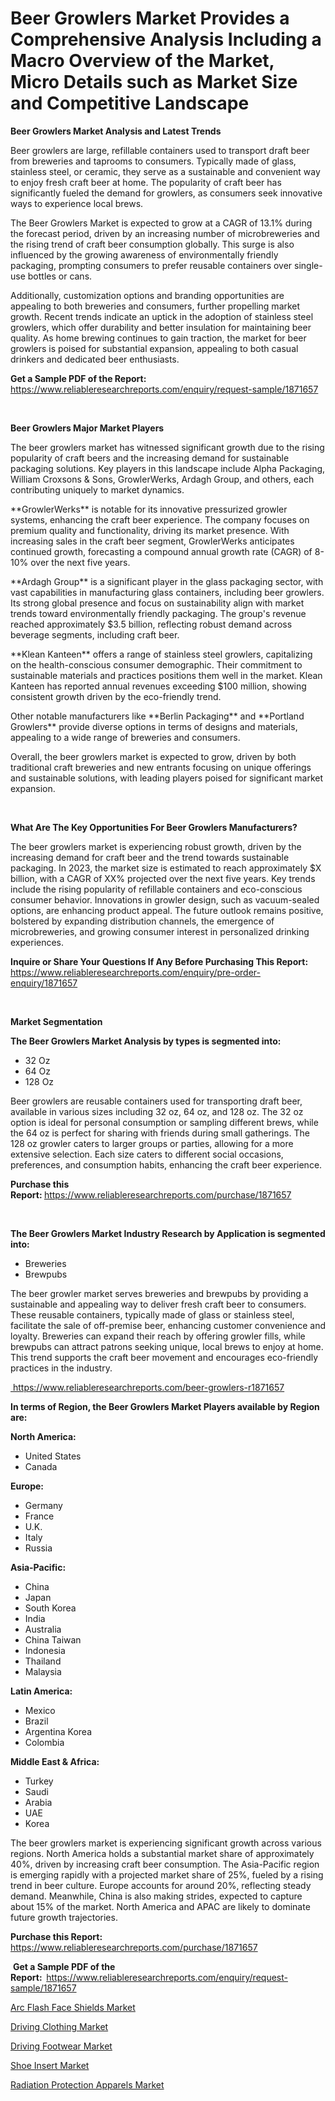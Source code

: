 <p><h1>Beer Growlers Market Provides a Comprehensive Analysis Including a Macro Overview of the Market, Micro Details such as Market Size and Competitive Landscape</h1></p><p><strong>Beer Growlers Market Analysis and Latest Trends</strong></p>
<p><p>Beer growlers are large, refillable containers used to transport draft beer from breweries and taprooms to consumers. Typically made of glass, stainless steel, or ceramic, they serve as a sustainable and convenient way to enjoy fresh craft beer at home. The popularity of craft beer has significantly fueled the demand for growlers, as consumers seek innovative ways to experience local brews.</p><p>The Beer Growlers Market is expected to grow at a CAGR of 13.1% during the forecast period, driven by an increasing number of microbreweries and the rising trend of craft beer consumption globally. This surge is also influenced by the growing awareness of environmentally friendly packaging, prompting consumers to prefer reusable containers over single-use bottles or cans. </p><p>Additionally, customization options and branding opportunities are appealing to both breweries and consumers, further propelling market growth. Recent trends indicate an uptick in the adoption of stainless steel growlers, which offer durability and better insulation for maintaining beer quality. As home brewing continues to gain traction, the market for beer growlers is poised for substantial expansion, appealing to both casual drinkers and dedicated beer enthusiasts.</p></p>
<p><strong>Get a Sample PDF of the Report:&nbsp;</strong> <a href="https://www.reliableresearchreports.com/enquiry/request-sample/1871657?utm_campaign=83&utm_medium=2&utm_source=Github&utm_content=ia&utm_term=05022025&utm_id=beer-growlers">https://www.reliableresearchreports.com/enquiry/request-sample/1871657</a></p>
<p>&nbsp;</p>
<p><strong>Beer Growlers Major Market Players</strong></p>
<p><p>The beer growlers market has witnessed significant growth due to the rising popularity of craft beers and the increasing demand for sustainable packaging solutions. Key players in this landscape include Alpha Packaging, William Croxsons & Sons, GrowlerWerks, Ardagh Group, and others, each contributing uniquely to market dynamics.</p><p>**GrowlerWerks** is notable for its innovative pressurized growler systems, enhancing the craft beer experience. The company focuses on premium quality and functionality, driving its market presence. With increasing sales in the craft beer segment, GrowlerWerks anticipates continued growth, forecasting a compound annual growth rate (CAGR) of 8-10% over the next five years.</p><p>**Ardagh Group** is a significant player in the glass packaging sector, with vast capabilities in manufacturing glass containers, including beer growlers. Its strong global presence and focus on sustainability align with market trends toward environmentally friendly packaging. The group's revenue reached approximately $3.5 billion, reflecting robust demand across beverage segments, including craft beer.</p><p>**Klean Kanteen** offers a range of stainless steel growlers, capitalizing on the health-conscious consumer demographic. Their commitment to sustainable materials and practices positions them well in the market. Klean Kanteen has reported annual revenues exceeding $100 million, showing consistent growth driven by the eco-friendly trend.</p><p>Other notable manufacturers like **Berlin Packaging** and **Portland Growlers** provide diverse options in terms of designs and materials, appealing to a wide range of breweries and consumers. </p><p>Overall, the beer growlers market is expected to grow, driven by both traditional craft breweries and new entrants focusing on unique offerings and sustainable solutions, with leading players poised for significant market expansion.</p></p>
<p>&nbsp;</p>
<p><strong>What Are The Key Opportunities For Beer Growlers Manufacturers?</strong></p>
<p><p>The beer growlers market is experiencing robust growth, driven by the increasing demand for craft beer and the trend towards sustainable packaging. In 2023, the market size is estimated to reach approximately $X billion, with a CAGR of XX% projected over the next five years. Key trends include the rising popularity of refillable containers and eco-conscious consumer behavior. Innovations in growler design, such as vacuum-sealed options, are enhancing product appeal. The future outlook remains positive, bolstered by expanding distribution channels, the emergence of microbreweries, and growing consumer interest in personalized drinking experiences.</p></p>
<p><strong>Inquire or Share Your Questions If Any Before Purchasing This Report:</strong> <a href="https://www.reliableresearchreports.com/enquiry/pre-order-enquiry/1871657?utm_campaign=83&utm_medium=2&utm_source=Github&utm_content=ia&utm_term=05022025&utm_id=beer-growlers">https://www.reliableresearchreports.com/enquiry/pre-order-enquiry/1871657</a></p>
<p>&nbsp;</p>
<p><strong>Market Segmentation</strong></p>
<p><strong>The Beer Growlers Market Analysis by types is segmented into:</strong></p>
<p><ul><li>32 Oz</li><li>64 Oz</li><li>128 Oz</li></ul></p>
<p><p>Beer growlers are reusable containers used for transporting draft beer, available in various sizes including 32 oz, 64 oz, and 128 oz. The 32 oz option is ideal for personal consumption or sampling different brews, while the 64 oz is perfect for sharing with friends during small gatherings. The 128 oz growler caters to larger groups or parties, allowing for a more extensive selection. Each size caters to different social occasions, preferences, and consumption habits, enhancing the craft beer experience.</p></p>
<p><strong>Purchase this Report:&nbsp;</strong><a href="https://www.reliableresearchreports.com/purchase/1871657?utm_campaign=83&utm_medium=2&utm_source=Github&utm_content=ia&utm_term=05022025&utm_id=beer-growlers">https://www.reliableresearchreports.com/purchase/1871657</a></p>
<p>&nbsp;</p>
<p><strong>The Beer Growlers Market Industry Research by Application is segmented into:</strong></p>
<p><ul><li>Breweries</li><li>Brewpubs</li></ul></p>
<p><p>The beer growler market serves breweries and brewpubs by providing a sustainable and appealing way to deliver fresh craft beer to consumers. These reusable containers, typically made of glass or stainless steel, facilitate the sale of off-premise beer, enhancing customer convenience and loyalty. Breweries can expand their reach by offering growler fills, while brewpubs can attract patrons seeking unique, local brews to enjoy at home. This trend supports the craft beer movement and encourages eco-friendly practices in the industry.</p></p>
<p><a href="https://www.reliableresearchreports.com/beer-growlers-r1871657?utm_campaign=83&utm_medium=2&utm_source=Github&utm_content=ia&utm_term=05022025&utm_id=beer-growlers">&nbsp;https://www.reliableresearchreports.com/beer-growlers-r1871657</a></p>
<p><strong>In terms of Region, the Beer Growlers Market Players available by Region are:</strong></p>
<p>
    <p> <strong> North America: </strong>
        <ul>
            <li>United States</li>
            <li>Canada</li>
        </ul>
        </p> 
    <p> <strong> Europe: </strong>
        <ul>
            <li>Germany</li>
            <li>France</li>
            <li>U.K.</li>
            <li>Italy</li>
            <li>Russia</li>
        </ul>
        </p> 
    <p> <strong> Asia-Pacific: </strong>
        <ul>
            <li>China</li>
            <li>Japan</li>
            <li>South Korea</li>
            <li>India</li>
            <li>Australia</li>
            <li>China Taiwan</li>
            <li>Indonesia</li>
            <li>Thailand</li>
            <li>Malaysia</li>
        </ul>
        </p> 
    <p> <strong> Latin America: </strong>
        <ul>
            <li>Mexico</li>
            <li>Brazil</li>
            <li>Argentina Korea</li>
            <li>Colombia</li>
        </ul>
        </p> 
    <p> <strong> Middle East & Africa: </strong>
        <ul>
            <li>Turkey</li>
            <li>Saudi</li>
            <li>Arabia</li>
            <li>UAE</li>
            <li>Korea</li>
        </ul>
    </p>
    </p>
<p><p>The beer growlers market is experiencing significant growth across various regions. North America holds a substantial market share of approximately 40%, driven by increasing craft beer consumption. The Asia-Pacific region is emerging rapidly with a projected market share of 25%, fueled by a rising trend in beer culture. Europe accounts for around 20%, reflecting steady demand. Meanwhile, China is also making strides, expected to capture about 15% of the market. North America and APAC are likely to dominate future growth trajectories.</p></p>
<p><strong>Purchase this Report: </strong><a href="https://www.reliableresearchreports.com/purchase/1871657?utm_campaign=83&utm_medium=2&utm_source=Github&utm_content=ia&utm_term=05022025&utm_id=beer-growlers">https://www.reliableresearchreports.com/purchase/1871657</a></p>
<p>&nbsp;<strong>Get a Sample PDF of the Report:&nbsp;&nbsp;</strong><a href="https://www.reliableresearchreports.com/enquiry/request-sample/1871657?utm_campaign=83&utm_medium=2&utm_source=Github&utm_content=ia&utm_term=05022025&utm_id=beer-growlers">https://www.reliableresearchreports.com/enquiry/request-sample/1871657</a></p>
<p><strong></strong></p>
<p><p><a href="https://github.com/phumlaaijem/Market-Research-Report-List-1/blob/main/arc-flash-face-shields-market.md?utm_campaign=83&utm_medium=2&utm_source=Github&utm_content=ia&utm_term=05022025&utm_id=beer-growlers">Arc Flash Face Shields Market</a></p><p><a href="https://github.com/jaquelynhasenaue8/Market-Research-Report-List-1/blob/main/driving-clothing-market.md?utm_campaign=83&utm_medium=2&utm_source=Github&utm_content=ia&utm_term=05022025&utm_id=beer-growlers">Driving Clothing Market</a></p><p><a href="https://github.com/arvelm4nthig/Market-Research-Report-List-1/blob/main/driving-footwear-market.md?utm_campaign=83&utm_medium=2&utm_source=Github&utm_content=ia&utm_term=05022025&utm_id=beer-growlers">Driving Footwear Market</a></p><p><a href="https://github.com/xanaanenkaly/Market-Research-Report-List-1/blob/main/shoe-insert-market.md?utm_campaign=83&utm_medium=2&utm_source=Github&utm_content=ia&utm_term=05022025&utm_id=beer-growlers">Shoe Insert Market</a></p><p><a href="https://github.com/memorirummy/Market-Research-Report-List-1/blob/main/radiation-protection-apparels-market.md?utm_campaign=83&utm_medium=2&utm_source=Github&utm_content=ia&utm_term=05022025&utm_id=beer-growlers">Radiation Protection Apparels Market</a></p></p>